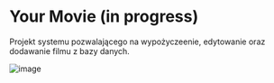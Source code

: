 # Your Movie (in progress)

Projekt systemu pozwalającego na wypożyczeenie, edytowanie oraz dodawanie filmu z bazy danych.

![image](https://user-images.githubusercontent.com/34576225/119169785-b4559100-ba62-11eb-8a54-92fff1efcb2e.png)


